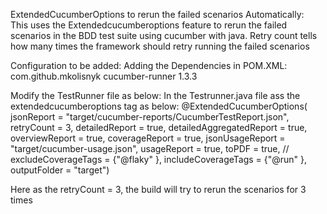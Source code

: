 ExtendedCucumberOptions to rerun the failed scenarios Automatically:
\
This uses the Extendedcucumberoptions feature to rerun the failed scenarios in the BDD test suite using cucumber with java.
Retry count tells how many times the framework should retry running the failed scenarios

Configuration to be added:
Adding the Dependencies in POM.XML:
<dependency>
    <groupId>com.github.mkolisnyk</groupId>
    <artifactId>cucumber-runner</artifactId>
    <version>1.3.3</version>
</dependency>



Modify the TestRunner file as below:
In the Testrunner.java file ass the extendedcucumberoptions tag as below:
@ExtendedCucumberOptions(
        jsonReport = "target/cucumber-reports/CucumberTestReport.json",
        retryCount = 3,
        detailedReport = true,
        detailedAggregatedReport = true,
        overviewReport = true,
        coverageReport = true,
        jsonUsageReport = "target/cucumber-usage.json",
        usageReport = true,
        toPDF = true,
     //   excludeCoverageTags = {"@flaky" },
        includeCoverageTags = {"@run" },
        outputFolder = "target")

Here as the retryCount = 3, the build will try to rerun the scenarios for 3 times 

